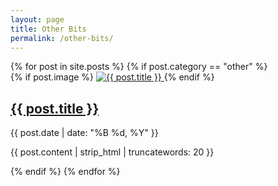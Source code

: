```yaml
---
layout: page
title: Other Bits
permalink: /other-bits/
---
```


<section class="portfolio-grid">
{% for post in site.posts %}
  {% if post.category == "other" %}
    <article class="portfolio-item">
      {% if post.image %}
        <a href="{{ post.url | relative_url }}">
          <img src="{{ post.image | relative_url }}" alt="{{ post.title }}">
        </a>
      {% endif %}
      <h2><a href="{{ post.url | relative_url }}">{{ post.title }}</a></h2>
      <time>{{ post.date | date: "%B %d, %Y" }}</time>
      <p>{{ post.content | strip_html | truncatewords: 20 }}</p>
    </article>
  {% endif %}
{% endfor %}
</section>